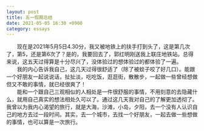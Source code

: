 ```yaml
---
layout: post
title: 五一假期总结
date: 2021-05-05 16:30 +0900
category: essays
---
```

&ensp;&ensp;&ensp;&ensp;现在是2021年5月5日4.30分，我又被地铁上的扶手打到头了，这是第几次了，第5，还是第6次了？是的，我要回去了，郭红明刚送我上联庄地铁站。总得来说，这五天过得算是十分尽兴了，没体验过的想体验过的都体验了一遍。  
&ensp;&ensp;&ensp;&ensp;我的内心告诉我自己，这几天过得很舒适了（除了被蚊子咬了好几口）。能跟一个好朋友一起说说话，扯扯淡，吃吃饭，逛逛街，散散步，一起做一些曾经想做但又不敢的事情，就已经很爽了！  
&ensp;&ensp;&ensp;&ensp;能和一个跟自己三观相似的人相处是一件很舒服的事情，不用刻意的去隐藏什么，就用自己真实的想法相处久可以了。通过这几天我对自己的了解更加透彻了。我曾以为我内心渴望的旅行，就是大海，沙滩，小岛，夕阳，去一个没有人认识自己的地方去过一段时间。其实，去一个城市，去找一个好朋友，一起去做一些想做的事情，也可以算是一次旅行。